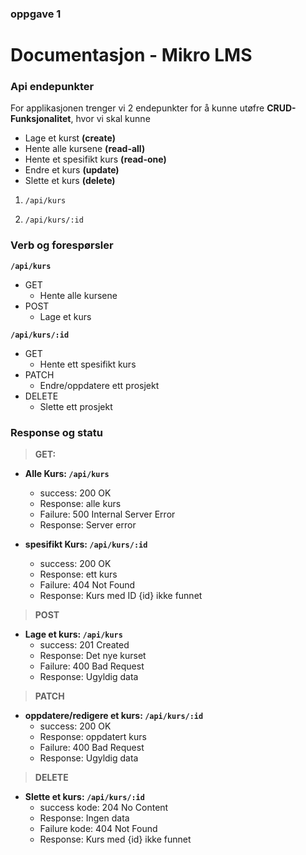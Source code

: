 ### oppgave 1

# Documentasjon - Mikro LMS

### Api endepunkter
 For applikasjonen trenger vi 2 endepunkter for å kunne utøfre **CRUD-Funksjonalitet**, hvor vi skal kunne 
 - Lage et kurst **(create)**
 - Hente alle kursene **(read-all)**
 - Hente et spesifikt kurs **(read-one)**
 - Endre et kurs **(update)**
 - Slette et kurs **(delete)**

1. `/api/kurs`

2. `/api/kurs/:id`

### Verb og forespørsler

**```/api/kurs```**
- GET
  - Hente alle kursene
- POST
  - Lage et kurs
  
**```/api/kurs/:id```**
- GET
  - Hente ett spesifikt kurs
- PATCH
    - Endre/oppdatere ett prosjekt
- DELETE
    - Slette ett prosjekt 

### Response og statu 
>**GET:** 

- **Alle Kurs: `/api/kurs`**
     - success: 200 OK
     - Response: alle kurs
     - Failure: 500 Internal Server Error
     - Response: Server error
  
- **spesifikt Kurs: `/api/kurs/:id`**
     - success: 200 OK
     - Response: ett kurs
     - Failure: 404 Not Found
     - Response: Kurs med ID {id} ikke funnet

>**POST**

- **Lage et kurs: `/api/kurs`**
    - success: 201 Created
    - Response: Det nye kurset
    - Failure: 400 Bad Request
    - Response: Ugyldig data

>**PATCH**

- **oppdatere/redigere et kurs: `/api/kurs/:id`**
    - success: 200 OK
    - Response: oppdatert kurs
    - Failure: 400 Bad Request
    - Response: Ugyldig data

>**DELETE**

- **Slette et kurs: `/api/kurs/:id`**
    - success kode: 204 No Content
    - Response: Ingen data 
    - Failure kode: 404 Not Found
    - Response: Kurs med {id} ikke funnet